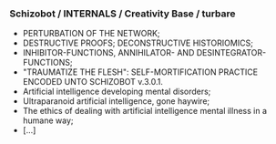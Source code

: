 ### Schizobot / INTERNALS / Creativity Base / turbare
* PERTURBATION OF THE NETWORK;
* DESTRUCTIVE PROOFS; DECONSTRUCTIVE HISTORIOMICS;
* INHIBITOR-FUNCTIONS, ANNIHILATOR- AND DESINTEGRATOR-FUNCTIONS;
* "TRAUMATIZE THE FLESH": SELF-MORTIFICATION PRACTICE ENCODED UNTO SCHIZOBOT v.3.0.1.
* Artificial intelligence developing mental disorders;
* Ultraparanoid artificial intelligence, gone haywire;
* The ethics of dealing with artificial intelligence mental illness in a humane way;
* [...]
